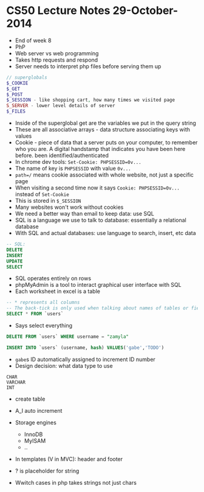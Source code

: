 # CS50 Lecture Notes 29-October-2014

* End of week 8
* PhP
* Web server vs web programming
* Takes http requests and respond
* Server needs to interpret php files before serving them up

```php
// superglobals
$_COOKIE
$_GET
$_POST
$_SESSION - like shopping cart, how many times we visited page
S_SERVER - lower level details of server
$_FILES
```

* Inside of the superglobal get are the variables we put in the query string
* These are all associative arrays - data structure associating keys with values
* Cookie - piece of data that a server puts on your computer, to remember who you are. A digital handstamp that indicates you have been here before. been identified/authenticated
* In chrome dev tools: `Set-Cookie: PHPSESSID=0v...`
* The name of key is `PHPSESSID` with value `0v...`
* `path=/` means cookie associated with whole website, not just a specific page
* When visiting a second time now it says `Cookie: PHPSESSID=0v...` instead of `Set-Cookie`
* This is stored in `$_SESSION`
* Many websites won't work without cookies
* We need a better way than email to keep data: use SQL
* SQL is a language we use to talk to database: essentially a relational database
* With SQL and actual databases: use language to search, insert, etc data

```sql
-- SQL:
DELETE
INSERT
UPDATE
SELECT
```

* SQL operates entirely on rows
* phpMyAdmin is a tool to interact graphical user interface with SQL
* Each worksheet in excel is a table

```sql
-- * represents all columns
-- The back-tick is only used when talking about names of tables or fields
SELECT * FROM `users`
```

* Says select everything

```sql
DELETE FROM `users` WHERE username = "zamyla"

INSERT INTO `users` (username, hash) VALUES('gabe','TODO')
```

* `gabe`s ID automatically assigned to increment ID number
* Design decision: what data type to use

```
CHAR
VARCHAR
INT
```

* create table
* A_I auto increment

* Storage engines
  * InnoDB
  * MyISAM
  * ..
* In templates (V in MVC): header and footer
* ? is placeholder for string
* Wwitch cases in php takes strings not just chars
